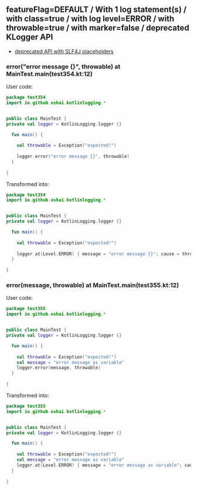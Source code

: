 ## featureFlag=DEFAULT / With 1 log statement(s) / with class=true / with log level=ERROR / with throwable=true / with marker=false / deprecated KLogger API

* [deprecated API with SLF4J placeholders](deprecated-slf4j-placeholders.md)

###  error("error message {}", throwable) at MainTest.main(test354.kt:12)

User code:
```kotlin
package test354
import io.github.oshai.kotlinlogging.*


public class MainTest {
private val logger = KotlinLogging.logger {}

  fun main() {
    
    val throwable = Exception("expected!")
    
    logger.error("error message {}", throwable)
  }
  
}


```
  
Transformed into:
```kotlin
package test354
import io.github.oshai.kotlinlogging.*


public class MainTest {
private val logger = KotlinLogging.logger {}

  fun main() {
    
    val throwable = Exception("expected!")
    
    logger.at(Level.ERROR) { message = "error message {}"; cause = throwable; internalCompilerData = KLoggingEventBuilder.InternalCompilerData(messageTemplate = ""error message {}"", className = "test354.MainTest", methodName = "main", fileName = "test354.kt", lineNumber = 12)
  }
  
}


```

###  error(message, throwable) at MainTest.main(test355.kt:12)

User code:
```kotlin
package test355
import io.github.oshai.kotlinlogging.*


public class MainTest {
private val logger = KotlinLogging.logger {}

  fun main() {
    
    val throwable = Exception("expected!")
    val message = "error message as variable"
    logger.error(message, throwable)
  }
  
}


```
  
Transformed into:
```kotlin
package test355
import io.github.oshai.kotlinlogging.*


public class MainTest {
private val logger = KotlinLogging.logger {}

  fun main() {
    
    val throwable = Exception("expected!")
    val message = "error message as variable"
    logger.at(Level.ERROR) { message = "error message as variable"; cause = throwable; internalCompilerData = KLoggingEventBuilder.InternalCompilerData(messageTemplate = "message", className = "test355.MainTest", methodName = "main", fileName = "test355.kt", lineNumber = 12)
  }
  
}


```
